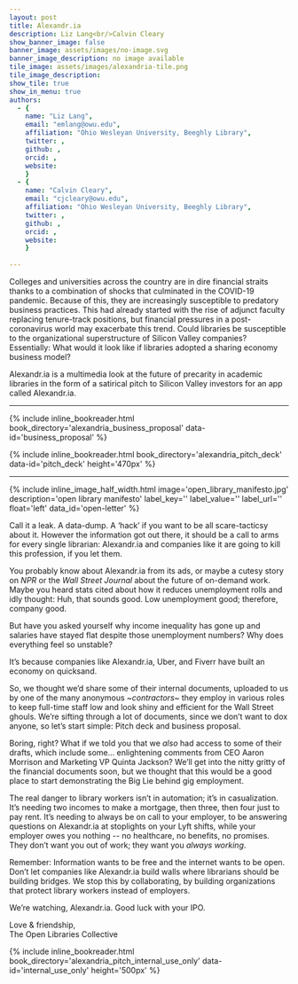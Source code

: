 ```yaml
---
layout: post
title: Alexandr.ia
description: Liz Lang<br/>Calvin Cleary
show_banner_image: false
banner_image: assets/images/no-image.svg
banner_image_description: no image available
tile_image: assets/images/alexandria-tile.png
tile_image_description:
show_tile: true
show_in_menu: true
authors:
  - {
    name: "Liz Lang",
    email: "emlang@owu.edu",
    affiliation: "Ohio Wesleyan University, Beeghly Library",
    twitter: ,
    github: ,
    orcid: ,
    website: 
    }
  - {
    name: "Calvin Cleary",
    email: "cjcleary@owu.edu",
    affiliation: "Ohio Wesleyan University, Beeghly Library",
    twitter: ,
    github: ,
    orcid: ,
    website: 
    }
    
---
```


Colleges and universities across the country are in dire financial straits thanks to a combination of shocks that culminated in the COVID-19 pandemic. Because of this, they are increasingly susceptible to predatory business practices. This had already started with the rise of adjunct faculty replacing tenure-track positions, but financial pressures in a post-coronavirus world may exacerbate this trend. Could libraries be susceptible to the organizational superstructure of Silicon Valley companies? Essentially: What would it look like if libraries adopted a sharing economy business model?

Alexandr.ia is a multimedia look at the future of precarity in academic libraries in the form of a satirical pitch to Silicon Valley investors for an app called Alexandr.ia.

<hr/>

{% include inline_bookreader.html
    book_directory='alexandria_business_proposal'
    data-id='business_proposal'
%}

{% include inline_bookreader.html
    book_directory='alexandria_pitch_deck'
    data-id='pitch_deck'
    height='470px'
%}

<hr class="hr-divider"/>

{% include inline_image_half_width.html
    image='open_library_manifesto.jpg'
    description='open library manifesto'
    label_key=''
    label_value=''
    label_url=''
    float='left'
    data_id='open-letter'
%}

<div id="open-library-collective">
    <p>Call it a leak. A data-dump. A ‘hack’ if you want to be all scare-tacticsy about it. However the information got out there, it should be a call to arms for every single librarian: Alexandr.ia and companies like it are going to kill this profession, if you let them.</p>
    <p>You probably know about Alexandr.ia from its ads, or maybe a cutesy story on <em>NPR</em> or the <em>Wall Street Journal</em> about the future of on-demand work. Maybe you heard stats cited about how it reduces unemployment rolls and idly thought: Huh, that sounds good. Low unemployment good; therefore, company good.</p>
    <p>But have you asked yourself why income inequality has gone up and salaries have stayed flat despite those unemployment numbers? Why does everything feel so unstable?</p>
    <p>It’s because companies like Alexandr.ia, Uber, and Fiverr have built an economy on quicksand.</p>
    <p>So, we thought we’d share some of their internal documents, uploaded to us by one of the many anonymous ~<em>contractors</em>~ they employ in various roles to keep full-time staff low and look shiny and efficient for the Wall Street ghouls. We’re sifting through a lot of documents, since we don’t want to dox anyone, so let’s start simple: Pitch deck and business proposal.</p>
    <p>Boring, right? What if we told you that we <em>also</em> had access to some of their drafts, which include some... enlightening comments from CEO Aaron Morrison and Marketing VP Quinta Jackson? We’ll get into the nitty gritty of the financial documents soon, but we thought that this would be a good place to start demonstrating the Big Lie behind gig employment.</p>
    <p>The real danger to library workers isn’t in automation; it’s in casualization. It’s needing two incomes to make a mortgage, then three, then four just to pay rent. It’s needing to always be on call to your employer, to be answering questions on Alexandr.ia at stoplights on your Lyft shifts, while your employer owes you nothing -- no healthcare, no benefits, no promises. They don’t want you out of work; they want you <em>always working</em>.</p>
    <p>Remember: Information wants to be free and the internet wants to be open. Don’t let companies like Alexandr.ia build walls where librarians should be building bridges. We stop this by collaborating, by building organizations that protect library workers instead of employers.</p>
    <p>We’re watching, Alexandr.ia. Good luck with your IPO.</p>
    <p>Love & friendship,<br>
    The Open Libraries Collective</p>
</div>

{% include inline_bookreader.html
    book_directory='alexandria_pitch_internal_use_only'
    data-id='internal_use_only'
    height='500px'
%}

<script>
    let letter = document.querySelector('[data-id="open-letter"]');
    letter.onclick = function openLetter() {
        window.location.assign('/assets/pdf/Open_Library_Manifesto.pdf')
    }

</script>